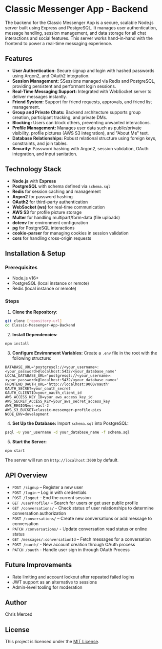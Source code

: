 # Classic Messenger App - Backend

The backend for the Classic Messenger App is a secure, scalable Node.js server built using Express and PostgreSQL. It manages user authentication, message handling, session management, and data storage for all chat interactions and social features. This server works hand-in-hand with the frontend to power a real-time messaging experience.

## Features

* **User Authentication:** Secure signup and login with hashed passwords using Argon2, and OAuth2 integration.
* **Session Management:** SSessions managed via Redis and PostgreSQL, providing persistent and performant login sessions.
* **Real-Time Messaging Support:** Integrated with WebSocket server to deliver messages instantly.
* **Friend System:** Support for friend requests, approvals, and friend list management.
* **Group and Private Chats:** Backend architecture supports group creation, participant tracking, and private DMs.
* **Blocking:** Users can block others, preventing unwanted interactions.
* **Profile Management:** Manages user data such as public/private visibility, profile pictures (AWS S3 integration), and "About Me" text.
* **Database Relationships:** Robust relational structure using foreign keys, constraints, and join tables.
* **Security:** Password hashing with Argon2, session validation, OAuth integration, and input sanitation.

## Technology Stack

* **Node.js** with **Express**
* **PostgreSQL** with schema defined via `schema.sql`
* **Redis** for session caching and management
* **Argon2** for password hashing
* **OAuth2** for third-party authentication
* **WebSocket (ws)** for real-time communication
* **AWS S3** for profile picture storage
* **Multer** for handling multipart/form-data (file uploads)
* **dotenv** for environment configuration
* **pg** for PostgreSQL interactions
* **cookie-parser** for managing cookies in session validation
* **cors** for handling cross-origin requests

## Installation & Setup

### Prerequisites

* Node.js v16+
* PostgreSQL (local instance or remote)
* Redis (local instance or remote)

### Steps

1. **Clone the Repository:**

```bash
git clone [repository-url]
cd Classic-Messenger-App-Backend
```

2. **Install Dependencies:**

```bash
npm install
```

3. **Configure Environment Variables:** Create a `.env` file in the root with the following structure:

```env
DATABASE_URL='postgresql://<your_username>:<your_password>@localhost:5432/<your_database_name'
LOCAL_DATABASE_URL='postgresql://<your_username>:<your_password>@localhost:5432/<your_database_name>'
FRONTEND_OAUTH_URL='http://localhost:9000/oauth'
OAUTH_SECRET=your_oauth_secret
OAUTH_CLIENTID=your_oauth_client_id
AWS_ACCESS_KEY_ID=your_aws_access_key_id
AWS_SECRET_ACCESS_KEY=your_aws_secret_access_key
AWS_REGION=us-east-2
AWS_S3_BUCKET=classic-messenger-profile-pics
NODE_ENV=development
```

4. **Set Up the Database:** Import `schema.sql` into PostgreSQL:

```bash
psql -U your_username -d your_database_name -f schema.sql
```

5. **Start the Server:**

```bash
npm start
```

The server will run on `http://localhost:3000` by default.

## API Overview

* `POST /signup` – Register a new user
* `POST /login` – Log in with credentials
* `POST /logout` – End the current session
* `GET /userProfile/` – Search for users or get user public profile
* `GET /conversations/` - Check status of user relationships to determine conversation authorization
* `POST /conversations/` – Create new conversations or add message to conversation
* `PATCH /conversations/` - Update conversation read status or online status
* `GET /messages/:conversationId` – Fetch messages for a conversation
* `POST /oauth/` - New account creation through OAuth process
* `PATCH /oauth` - Handle user sign in through OAuth Process
  
## Future Improvements

* Rate limiting and account lockout after repeated failed logins
* JWT support as an alternative to sessions
* Admin-level tooling for moderation

## Author

Chris Merced

## License

This project is licensed under the [MIT License](https://opensource.org/licenses/MIT).
